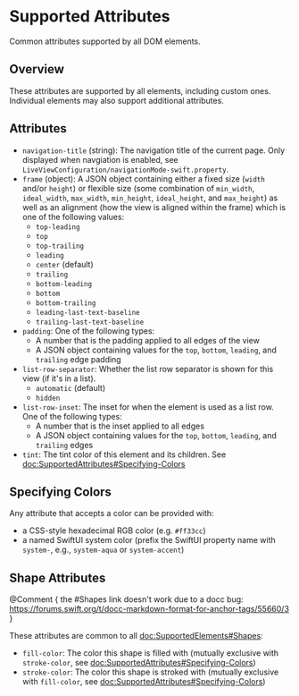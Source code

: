 # Supported Attributes

Common attributes supported by all DOM elements.

## Overview

These attributes are supported by all elements, including custom ones. Individual elements may also support additional attributes.

## Attributes

- `navigation-title` (string): The navigation title of the current page. Only displayed when navgiation is enabled, see ``LiveViewConfiguration/navigationMode-swift.property``.
- `frame` (object): A JSON object containing either a fixed size (`width` and/or `height`) or flexible size (some combination of `min_width`, `ideal_width`, `max_width`, `min_height`, `ideal_height`, and `max_height`) as well as an alignment (how the view is aligned within the frame) which is one of the following values:
    - `top-leading`
    - `top`
    - `top-trailing`
    - `leading`
    - `center` (default)
    - `trailing`
    - `bottom-leading`
    - `bottom`
    - `bottom-trailing`
    - `leading-last-text-baseline`
    - `trailing-last-text-baseline`
- `padding`: One of the following types:
    - A number that is the padding applied to all edges of the view
    - A JSON object containing values for the `top`, `bottom`, `leading`, and `trailing` edge padding
- `list-row-separator`: Whether the list row separator is shown for this view (if it's in a list).
    - `automatic` (default)
    - `hidden`
- `list-row-inset`: The inset for when the element is used as a list row. One of the following types:
    - A number that is the inset applied to all edges
    - A JSON object containing values for the `top`, `bottom`, `leading`, and `trailing` edges
- `tint`: The tint color of this element and its children. See <doc:SupportedAttributes#Specifying-Colors>


## Specifying Colors

Any attribute that accepts a color can be provided with:
- a CSS-style hexadecimal RGB color (e.g. `#ff33cc`)
- a named SwiftUI system color (prefix the SwiftUI property name with `system-`, e.g., `system-aqua` or `system-accent`)

## Shape Attributes

@Comment {
    the #Shapes link doesn't work due to a docc bug: https://forums.swift.org/t/docc-markdown-format-for-anchor-tags/55660/3
}

These attributes are common to all <doc:SupportedElements#Shapes>:

- `fill-color`: The color this shape is filled with (mutually exclusive with `stroke-color`, see <doc:SupportedAttributes#Specifying-Colors>)
- `stroke-color`: The color this shape is stroked with (mutually exclusive with `fill-color`, see <doc:SupportedAttributes#Specifying-Colors>)
